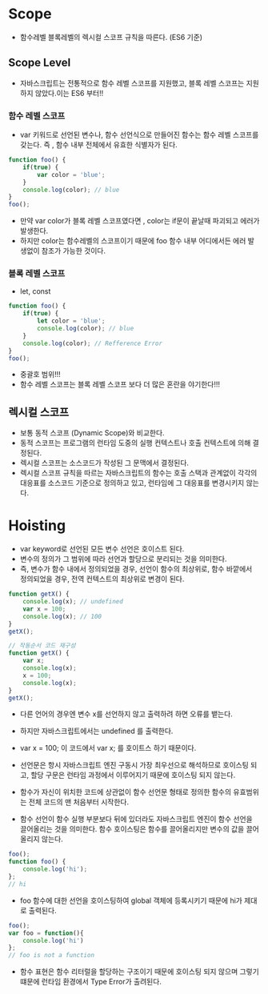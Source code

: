 # Scope
- 함수레벨 블록레벨의 렉시컬 스코프 규칙을 따른다. (ES6 기준)

## Scope Level
- 자바스크립트는 전통적으로 함수 레벨 스코프를 지원했고, 블록 레벨 스코프는 지원하지 않았다.이는 ES6 부터!!

### 함수 레벨 스코프
- var 키워드로 선언된 변수나, 함수 선언식으로 만들어진 함수는 함수 레벨 스코프를 갖는다. 즉 , 함수 내부 전체에서 유효한 식별자가 된다.
```javascript
function foo() {
    if(true) {
        var color = 'blue';
    }
    console.log(color); // blue
}
foo();
```
- 만약 var color가 블록 레벨 스코프였다면 , color는 if문이 끝날때 파괴되고 에러가 발생한다.
- 하지만 color는 함수레벨의 스코프이기 때문에 foo 함수 내부 어디에서든 에러 발생없이 참조가 가능한 것이다.


### 블록 레벨 스코프
- let, const
```javascript
function foo() {
    if(true) {
        let color = 'blue';
        console.log(color); // blue
    }
    console.log(color); // Refference Error
}
foo();
```
- 중괄호 범위!!!
- 함수 레벨 스코프는 블록 레벨 스코프 보다 더 많은 혼란을 야기한다!!!

## 렉시컬 스코프
- 보통 동적 스코프 (Dynamic Scope)와 비교한다.
- 동적 스코프는 프로그램의 런타임 도중의 실행 컨텍스트나 호출 컨텍스트에 의해 결정된다.
- 렉시컬 스코프는 소스코드가 작성된 그 문맥에서 결정된다.
- 렉시컬 스코프 규칙을 따르는 자바스크립트의 함수는 호출 스택과 관계없이 각각의 대응표를 소스코드 기준으로 정의하고 있고, 런타임에 그 대응표를 변경시키지 않는다.


# Hoisting
- var keyword로 선언된 모든 변수 선언은 호이스트 된다.
- 변수의 정의가 그 범위에 따라 선언과 할당으로 분리되는 것을 의미한다.
- 즉, 변수가 함수 내에서 정의되었을 경우, 선언이 함수의 최상위로, 함수 바깥에서 정의되었을 경우, 전역 컨텍스트의 최상위로 변경이 된다.

```javascript
function getX() {
    console.log(x); // undefined
    var x = 100;
    console.log(x); // 100
}
getX();

// 작동순서 코드 재구성
function getX() {
    var x;
    console.log(x);
    x = 100;
    console.log(x);
}
getX();
```
- 다른 언어의 경우엔 변수 x를 선언하지 않고 출력하려 하면 오류를 뱉는다.
- 하지만 자바스크립트에서는 undefined 를 출력한다.
- var x = 100; 이 코드에서 var x; 를 호이트스 하기 때문이다.

- 선언문은 항시 자바스크립트 엔진 구동시 가장 최우선으로 해석하므로 호이스팅 되고, 할당 구문은 런타임 과정에서 이루어지기 때문에 호이스팅 되지 않는다.
- 함수가 자신이 위치한 코드에 상관없이 함수 선언문 형태로 정의한 함수의 유효범위는 전체 코드의 맨 처음부터 시작한다.
- 함수 선언이 함수 실행 부분보다 뒤에 있더라도 자바스크립트 엔진이 함수 선언을 끌어올리는 것을 의미한다. 함수 호이스팅은 함수를 끌어올리지만 변수의 값을 끌어 올리지 않는다.

```javascript
foo();
function foo() {
    console.log('hi');
};
// hi
```
- foo 함수에 대한 선언을 호이스팅하여 global 객체에 등록시키기 때문에 hi가 제대로 출력된다.

```javascript
foo();
var foo = function(){
    console.log('hi')
};
// foo is not a function
```
- 함수 표현은 함수 리터럴을 할당하는 구조이기 때문에 호이스팅 되지 않으며 그렇기 떄문에 런타임 환경에서 Type Error가 출려된다.